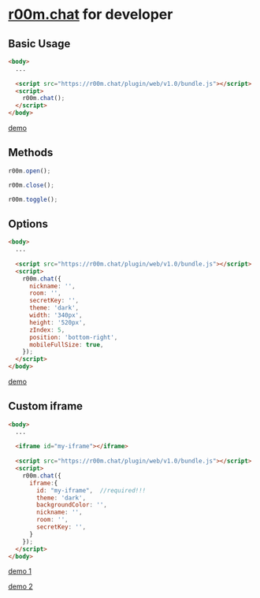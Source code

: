 # **[r00m.chat](https://r00m.chat)** for developer


## Basic Usage
```html
<body>
  ...
  
  <script src="https://r00m.chat/plugin/web/v1.0/bundle.js"></script>
  <script>
    r00m.chat();
  </script>
</body>
```
[demo](https://r00m.chat/static/developer/demo/basic-usage.html)


## Methods
```javascript
r00m.open();

r00m.close();

r00m.toggle();
```


## Options
```html
<body>
  ...
  
  <script src="https://r00m.chat/plugin/web/v1.0/bundle.js"></script>
  <script>
    r00m.chat({
      nickname: '',
      room: '',
      secretKey: '',
      theme: 'dark',
      width: '340px',
      height: '520px',
      zIndex: 5,
      position: 'bottom-right',
      mobileFullSize: true,
    });
  </script>
</body>
```
[demo](https://r00m.chat/static/developer/demo/basic-usage-options.html)


## Custom iframe
```html
<body>
  ...
  
  <iframe id="my-iframe"></iframe>
  
  <script src="https://r00m.chat/plugin/web/v1.0/bundle.js"></script>
  <script>
    r00m.chat({
      iframe:{
        id: "my-iframe",  //required!!!
        theme: 'dark',
        backgroundColor: '',
        nickname: '',
        room: '',
        secretKey: '',
      }
    });
  </script>
</body>
```
[demo 1](https://r00m.chat/static/developer/demo/custom-iframe-1.html)

[demo 2](https://r00m.chat/static/developer/demo/custom-iframe-2.html)
